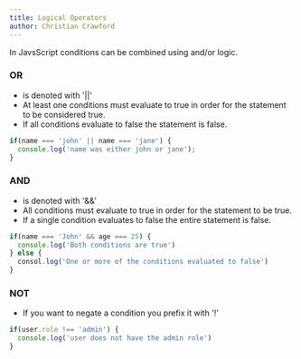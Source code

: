 ```yaml
---
title: Logical Operators
author: Christian Crawford
---
```


In JavsScript conditions can be combined using and/or logic. 

### OR 
  - is denoted with '||'
  - At least one conditions must evaluate to true in order for the statement to be considered true.
  - If all conditions evaluate to false the statement is false.
  ```javascript
  if(name === 'john' || name === 'jane') {
    console.log('name was either john or jane');
  } 
  ```
### AND 
  - is denoted with '&&'
  - All conditions must evaluate to true in order for the statement to be true.
  - If a single condition evaluates to false the entire statement is false.
  ```javascript
  if(name === 'John' && age === 25) {
    console.log('Both conditions are true')
  } else {
    consol.log('One or more of the conditions evaluated to false')
  }
  ```
### NOT  
  - If you want to negate a condition you prefix it with '!'
  ```javascript
  if(user.role !== 'admin') {
    console.log('user does not have the admin role')
  }
  ```